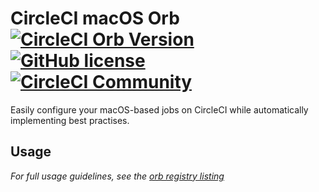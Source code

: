 # CircleCI macOS Orb [![CircleCI Orb Version](https://img.shields.io/endpoint?url=https://badges.circleci.io/orb/bytesguy/macos)](https://circleci.com/orbs/registry/orb/bytesguy/macos) [![GitHub license](https://img.shields.io/badge/license-MIT-blue.svg)](https://raw.githubusercontent.com/BytesGuy/macos-orb/master/LICENSE) [![CircleCI Community](https://img.shields.io/badge/community-CircleCI%20Discuss-343434.svg)](https://discuss.circleci.com/c/ecosystem/orbs)

Easily configure your macOS-based jobs on CircleCI while automatically implementing best practises.

## Usage

_For full usage guidelines, see the [orb registry listing](https://circleci.com/orbs/registry/orb/bytesguy/macos)_
